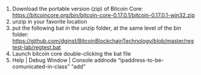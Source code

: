 1. Download the portable version (zip) of Bitcoin Core: <https://bitcoincore.org/bin/bitcoin-core-0.17.0.1/bitcoin-0.17.0.1-win32.zip>
2. unzip in your favorite location
3. put the following bat in the unzip folder, at the same level of the bin folder: <https://github.com/dginst/BitcoinBlockchainTechnology/blob/master/regtest-lab/regtest.bat>
4. Launch bitcoin core double-clicking the bat file
5. Help | Debug Window | Console
addnode “ipaddress-to-be-comunicated-in-class” “add”
